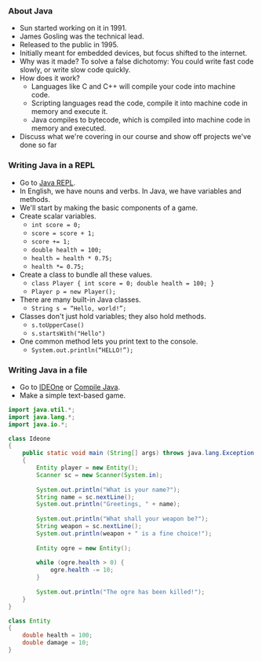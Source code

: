 ### About Java

* Sun started working on it in 1991.
* James Gosling was the technical lead.
* Released to the public in 1995.
* Initially meant for embedded devices, but focus shifted to the internet.
* Why was it made? To solve a false dichotomy: You could write fast code slowly, or write slow code quickly.
* How does it work?
  * Languages like C and C++ will compile your code into machine code.
  * Scripting languages read the code, compile it into machine code in memory and execute it.
  * Java compiles to bytecode, which is compiled into machine code in memory and executed.
* Discuss what we're covering in our course and show off projects we've done so far

### Writing Java in a REPL

* Go to [Java REPL](http://www.javarepl.com/console.html).
* In English, we have nouns and verbs. In Java, we have variables and methods.
* We'll start by making the basic components of a game.
* Create scalar variables.
  * `int score = 0;`
  * `score = score + 1;`
  * `score += 1;`
  * `double health = 100;`
  * `health = health * 0.75;`
  * `health *= 0.75;`
* Create a class to bundle all these values.
  * `class Player { int score = 0; double health = 100; }`
  * `Player p = new Player();`
* There are many built-in Java classes.
  * `String s = “Hello, world!”;`
* Classes don't just hold variables; they also hold methods.
  * `s.toUpperCase()`
  * `s.startsWith("Hello")`
* One common method lets you print text to the console.
  * `System.out.println(“HELLO!”);`

### Writing Java in a file

* Go to [IDEOne](http://ideone.com/) or [Compile Java](http://www.compilejava.net/).
* Make a simple text-based game.

```java
import java.util.*;
import java.lang.*;
import java.io.*;

class Ideone
{
	public static void main (String[] args) throws java.lang.Exception
	{
		Entity player = new Entity();
		Scanner sc = new Scanner(System.in);
		
		System.out.println("What is your name?");
		String name = sc.nextLine();
		System.out.println("Greetings, " + name);
		
		System.out.println("What shall your weapon be?");
		String weapon = sc.nextLine();
		System.out.println(weapon + " is a fine choice!");
		
		Entity ogre = new Entity();
		
		while (ogre.health > 0) {
			ogre.health -= 10;
		}
		
		System.out.println("The ogre has been killed!");
	}
}

class Entity
{
	double health = 100;
	double damage = 10;
}
```
